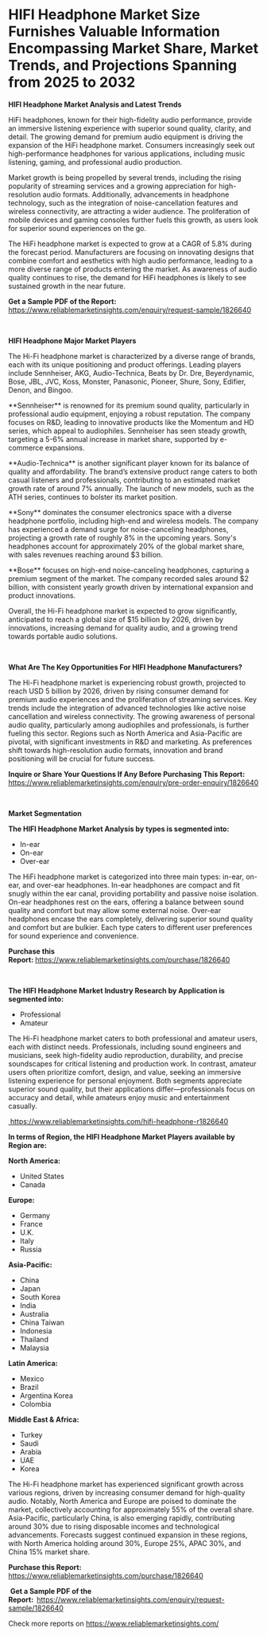 <p><h1>HIFI Headphone Market Size Furnishes Valuable Information Encompassing Market Share, Market Trends, and Projections Spanning from 2025 to 2032</h1></p><p><strong>HIFI Headphone Market Analysis and Latest Trends</strong></p>
<p><p>HiFi headphones, known for their high-fidelity audio performance, provide an immersive listening experience with superior sound quality, clarity, and detail. The growing demand for premium audio equipment is driving the expansion of the HiFi headphone market. Consumers increasingly seek out high-performance headphones for various applications, including music listening, gaming, and professional audio production.</p><p>Market growth is being propelled by several trends, including the rising popularity of streaming services and a growing appreciation for high-resolution audio formats. Additionally, advancements in headphone technology, such as the integration of noise-cancellation features and wireless connectivity, are attracting a wider audience. The proliferation of mobile devices and gaming consoles further fuels this growth, as users look for superior sound experiences on the go.</p><p>The HiFi headphone market is expected to grow at a CAGR of 5.8% during the forecast period. Manufacturers are focusing on innovating designs that combine comfort and aesthetics with high audio performance, leading to a more diverse range of products entering the market. As awareness of audio quality continues to rise, the demand for HiFi headphones is likely to see sustained growth in the near future.</p></p>
<p><strong>Get a Sample PDF of the Report:&nbsp;</strong> <a href="https://www.reliablemarketinsights.com/enquiry/request-sample/1826640?utm_campaign=2136&utm_medium=2&utm_source=Github&utm_content=ia&utm_term=10022025&utm_id=hifi-headphone">https://www.reliablemarketinsights.com/enquiry/request-sample/1826640</a></p>
<p>&nbsp;</p>
<p><strong>HIFI Headphone Major Market Players</strong></p>
<p><p>The Hi-Fi headphone market is characterized by a diverse range of brands, each with its unique positioning and product offerings. Leading players include Sennheiser, AKG, Audio-Technica, Beats by Dr. Dre, Beyerdynamic, Bose, JBL, JVC, Koss, Monster, Panasonic, Pioneer, Shure, Sony, Edifier, Denon, and Bingoo.</p><p>**Sennheiser** is renowned for its premium sound quality, particularly in professional audio equipment, enjoying a robust reputation. The company focuses on R&D, leading to innovative products like the Momentum and HD series, which appeal to audiophiles. Sennheiser has seen steady growth, targeting a 5-6% annual increase in market share, supported by e-commerce expansions.</p><p>**Audio-Technica** is another significant player known for its balance of quality and affordability. The brand’s extensive product range caters to both casual listeners and professionals, contributing to an estimated market growth rate of around 7% annually. The launch of new models, such as the ATH series, continues to bolster its market position.</p><p>**Sony** dominates the consumer electronics space with a diverse headphone portfolio, including high-end and wireless models. The company has experienced a demand surge for noise-canceling headphones, projecting a growth rate of roughly 8% in the upcoming years. Sony's headphones account for approximately 20% of the global market share, with sales revenues reaching around $3 billion.</p><p>**Bose** focuses on high-end noise-canceling headphones, capturing a premium segment of the market. The company recorded sales around $2 billion, with consistent yearly growth driven by international expansion and product innovations.</p><p>Overall, the Hi-Fi headphone market is expected to grow significantly, anticipated to reach a global size of $15 billion by 2026, driven by innovations, increasing demand for quality audio, and a growing trend towards portable audio solutions.</p></p>
<p>&nbsp;</p>
<p><strong>What Are The Key Opportunities For HIFI Headphone Manufacturers?</strong></p>
<p><p>The Hi-Fi headphone market is experiencing robust growth, projected to reach USD 5 billion by 2026, driven by rising consumer demand for premium audio experiences and the proliferation of streaming services. Key trends include the integration of advanced technologies like active noise cancellation and wireless connectivity. The growing awareness of personal audio quality, particularly among audiophiles and professionals, is further fueling this sector. Regions such as North America and Asia-Pacific are pivotal, with significant investments in R&D and marketing. As preferences shift towards high-resolution audio formats, innovation and brand positioning will be crucial for future success.</p></p>
<p><strong>Inquire or Share Your Questions If Any Before Purchasing This Report:</strong> <a href="https://www.reliablemarketinsights.com/enquiry/pre-order-enquiry/1826640?utm_campaign=2136&utm_medium=2&utm_source=Github&utm_content=ia&utm_term=10022025&utm_id=hifi-headphone">https://www.reliablemarketinsights.com/enquiry/pre-order-enquiry/1826640</a></p>
<p>&nbsp;</p>
<p><strong>Market Segmentation</strong></p>
<p><strong>The HIFI Headphone Market Analysis by types is segmented into:</strong></p>
<p><ul><li>In-ear</li><li>On-ear</li><li>Over-ear</li></ul></p>
<p><p>The HiFi headphone market is categorized into three main types: in-ear, on-ear, and over-ear headphones. In-ear headphones are compact and fit snugly within the ear canal, providing portability and passive noise isolation. On-ear headphones rest on the ears, offering a balance between sound quality and comfort but may allow some external noise. Over-ear headphones encase the ears completely, delivering superior sound quality and comfort but are bulkier. Each type caters to different user preferences for sound experience and convenience.</p></p>
<p><strong>Purchase this Report:&nbsp;</strong><a href="https://www.reliablemarketinsights.com/purchase/1826640?utm_campaign=2136&utm_medium=2&utm_source=Github&utm_content=ia&utm_term=10022025&utm_id=hifi-headphone">https://www.reliablemarketinsights.com/purchase/1826640</a></p>
<p>&nbsp;</p>
<p><strong>The HIFI Headphone Market Industry Research by Application is segmented into:</strong></p>
<p><ul><li>Professional</li><li>Amateur</li></ul></p>
<p><p>The Hi-Fi headphone market caters to both professional and amateur users, each with distinct needs. Professionals, including sound engineers and musicians, seek high-fidelity audio reproduction, durability, and precise soundscapes for critical listening and production work. In contrast, amateur users often prioritize comfort, design, and value, seeking an immersive listening experience for personal enjoyment. Both segments appreciate superior sound quality, but their applications differ—professionals focus on accuracy and detail, while amateurs enjoy music and entertainment casually.</p></p>
<p><a href="https://www.reliablemarketinsights.com/hifi-headphone-r1826640?utm_campaign=2136&utm_medium=2&utm_source=Github&utm_content=ia&utm_term=10022025&utm_id=hifi-headphone">&nbsp;https://www.reliablemarketinsights.com/hifi-headphone-r1826640</a></p>
<p><strong>In terms of Region, the HIFI Headphone Market Players available by Region are:</strong></p>
<p>
    <p> <strong> North America: </strong>
        <ul>
            <li>United States</li>
            <li>Canada</li>
        </ul>
        </p> 
    <p> <strong> Europe: </strong>
        <ul>
            <li>Germany</li>
            <li>France</li>
            <li>U.K.</li>
            <li>Italy</li>
            <li>Russia</li>
        </ul>
        </p> 
    <p> <strong> Asia-Pacific: </strong>
        <ul>
            <li>China</li>
            <li>Japan</li>
            <li>South Korea</li>
            <li>India</li>
            <li>Australia</li>
            <li>China Taiwan</li>
            <li>Indonesia</li>
            <li>Thailand</li>
            <li>Malaysia</li>
        </ul>
        </p> 
    <p> <strong> Latin America: </strong>
        <ul>
            <li>Mexico</li>
            <li>Brazil</li>
            <li>Argentina Korea</li>
            <li>Colombia</li>
        </ul>
        </p> 
    <p> <strong> Middle East & Africa: </strong>
        <ul>
            <li>Turkey</li>
            <li>Saudi</li>
            <li>Arabia</li>
            <li>UAE</li>
            <li>Korea</li>
        </ul>
    </p>
    </p>
<p><p>The Hi-Fi headphone market has experienced significant growth across various regions, driven by increasing consumer demand for high-quality audio. Notably, North America and Europe are poised to dominate the market, collectively accounting for approximately 55% of the overall share. Asia-Pacific, particularly China, is also emerging rapidly, contributing around 30% due to rising disposable incomes and technological advancements. Forecasts suggest continued expansion in these regions, with North America holding around 30%, Europe 25%, APAC 30%, and China 15% market share.</p></p>
<p><strong>Purchase this Report: </strong><a href="https://www.reliablemarketinsights.com/purchase/1826640?utm_campaign=2136&utm_medium=2&utm_source=Github&utm_content=ia&utm_term=10022025&utm_id=hifi-headphone">https://www.reliablemarketinsights.com/purchase/1826640</a></p>
<p>&nbsp;<strong>Get a Sample PDF of the Report:&nbsp;&nbsp;</strong><a href="https://www.reliablemarketinsights.com/enquiry/request-sample/1826640?utm_campaign=2136&utm_medium=2&utm_source=Github&utm_content=ia&utm_term=10022025&utm_id=hifi-headphone">https://www.reliablemarketinsights.com/enquiry/request-sample/1826640</a></p>
<p><strong></strong></p>
<p>Check more reports on <a href="https://www.reliablemarketinsights.com/?utm_campaign=2136&utm_medium=2&utm_source=Github&utm_content=ia&utm_term=10022025&utm_id=hifi-headphone">https://www.reliablemarketinsights.com/</a></p>